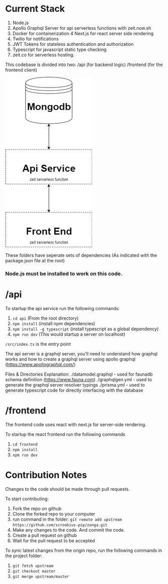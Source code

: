 
# Current Stack
1. Node.js
2. Apollo Graphql Server for api serverless functions with zeit.now.sh
3. Docker for containerization
4 Next.js for react server side rendering
5. Twilio for notifications
6. JWT Tokens for stateless authentication and authorization
7. Typescript for javascript static type checking
8. zeit.co for serverless hosting.

This codebase is divided into two:
/api (for backend logic)
/frontend (for the frontend client)

![Diagram](docs/highleveldiagram.png)

These folders have seperate sets of dependencies (As indicated with the package.json file at the root)

### **Node.js must be installed to work on this code.**

# /api

To startup the api service run the following commands:


1. ```cd api``` (From the root directory) 
2. ```npm install``` (install npm dependencies)
3. ```npm install -g typescript``` (install typescript as a global dependency)
4. ```npm run dev``` (This would startup a server on localhost)

```/src/index.ts``` is the entry point

The api server is a graphql server, you'll need to understand how graphql works and how to create a graphql server using apollo graphql (https://www.apollographql.com/)

Files & Directories Explanation:
./datamodel.graphql - used for faunadb schema definition (https://www.fauna.com)
./graphqlgen.yml - used to generate the graphql server resolver typings
./prisma.yml - used to generate typescript code for directly interfacing with the database

# /frontend

The frontend code uses react with next.js for server-side rendering.

To startup the react frontend run the following commands

1. ```cd frontend```
2. ```npm install```
3. ```npm run dev``` 




# Contribution Notes

Changes to the code should be made through pull requests.

To start contributing:
1. Fork the repo on github
2. Clone the forked repo to your computer
3. run command in the folder: ```git remote add upstream https://github.com/scroobius-pip/zanga.git ```
4. Make any changes to the code. And commit the code.
5. Create a pull request on github
6. Wait for the pull request to be accepted

To sync latest changes from the origin repo, run the following commands in the project folder:

1. ```git fetch upstream```
2. ```git checkout master```
3. ```git merge upstream/master```
